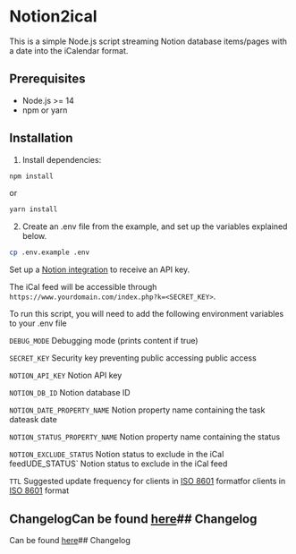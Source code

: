 # Notion2ical

This is a simple Node.js script streaming Notion database items/pages with a date into the iCalendar format.

## Prerequisites

- Node.js >= 14
- npm or yarn

## Installation

1. Install dependencies:

```bash
npm install
```

or

```bash
yarn install
```

2. Create an .env file from the example, and set up the variables explained below.

```bash
cp .env.example .env
```

Set up a [Notion integration](https://developers.notion.com/docs/create-a-notion-integration) to receive an API key.

The iCal feed will be accessible through `https://www.yourdomain.com/index.php?k=<SECRET_KEY>`.

To run this script, you will need to add the following environment variables to your .env file

`DEBUG_MODE` Debugging mode (prints content if true)

`SECRET_KEY` Security key preventing public accessing public access

`NOTION_API_KEY` Notion API key

`NOTION_DB_ID` Notion database ID

`NOTION_DATE_PROPERTY_NAME` Notion property name containing the task dateask date

`NOTION_STATUS_PROPERTY_NAME` Notion property name containing the status

`NOTION_EXCLUDE_STATUS` Notion status to exclude in the iCal feedUDE_STATUS` Notion status to exclude in the iCal feed

`TTL` Suggested update frequency for clients in [ISO 8601](https://en.wikipedia.org/wiki/ISO_8601#Durations) formatfor clients in [ISO 8601](https://en.wikipedia.org/wiki/ISO_8601#Durations) format

## ChangelogCan be found [here](CHANGELOG.md)## Changelog

Can be found [here](CHANGELOG.md)## Changelog

